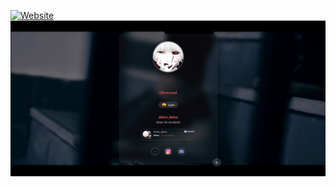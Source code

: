 [![Website](https://img.shields.io/badge/🚀My_Website-FF5733?style=for-the-badge)](https://daino-dot.github.io)
[![My Website Preview](https://raw.githubusercontent.com/Daino-dot/Daino-dot.github.io/main/website-preview.png)](https://daino-dot.github.io)

